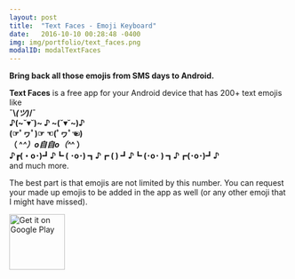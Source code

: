 ```yaml
---
layout: post
title:  "Text Faces - Emoji Keyboard"
date:   2016-10-10 00:28:48 -0400
img: img/portfolio/text_faces.png
modalID: modalTextFaces
---
```

<b>Bring back all those emojis from SMS days to Android.</b><br/>

<b>Text Faces</b> is a free app for your Android device that has 200+ text emojis like<br/>
   	<b>¯\\_(ツ)_/¯</b><br/>
    <b>♪(~˘▾˘)~ ♪ ~(˘▾˘~)♪</b><br/>
    <b>(☞ﾟヮﾟ)☞  ☜(ﾟヮﾟ☜)</b><br/>
    <b>（ ^_^）o自自o（^_^ ）</b><br/>
    <b>♪┏(・o･)┛♪┗ ( ･o･) ┓♪┏ ( ) ┛♪┗ (･o･ ) ┓♪┏(･o･)┛♪</b><br/>
and much more.<br/>

The best part is that emojis are not limited by this number. You can request your made up emojis to be added in the app as well (or any other emoji that I might have missed).<br/>

<div class="col-lg-12 text-center" style="margin-top: 10px">
  <div class="fb-like" data-href="https://play.google.com/store/apps/details?id=com.sasiddiqui.textfaces" data-layout="button_count" data-action="like" data-show-faces="false" data-share="false"></div>
</div>

<div class="col-lg-12 text-center" style="margin: 10px">
  <div class="g-plusone" data-href="https://play.google.com/store/apps/details?id=com.sasiddiqui.textfaces"></div>
</div>


<div class="row">
  <div class="col-lg-12 text-center">
    <a href='https://play.google.com/store/apps/details?id=com.sasiddiqui.textfaces&utm_source=global_co&utm_medium=prtnr&utm_content=Mar2515&utm_campaign=PartBadge&pcampaignid=MKT-Other-global-all-co-prtnr-py-PartBadge-Mar2515-1' target='_blank'><img alt='Get it on Google Play' src='https://play.google.com/intl/en_us/badges/images/generic/en_badge_web_generic.png' height='100'/></a>
  </div>
</div>
